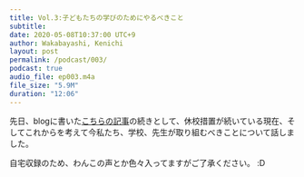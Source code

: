 ```yaml
---
title: Vol.3:子どもたちの学びのためにやるべきこと
subtitle: 
date: 2020-05-08T10:37:00 UTC+9
author: Wakabayashi, Kenichi
layout: post
permalink: /podcast/003/
podcast: true
audio_file: ep003.m4a
file_size: "5.9M"
duration: "12:06"
---
```

先日、blogに書いた[こちらの記事](/note/not-online-but-remote/)の続きとして、休校措置が続いている現在、そしてこれからを考えて今私たち、学校、先生が取り組むべきことについて話しました。

自宅収録のため、わんこの声とか色々入ってますがご了承ください。 :D
